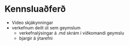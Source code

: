 # Kennsluaðferð
* Video skjákynningar
* verkefnum deilt út sem geymslum
  * verkefnalýsingar á .md skrám í viðkomandi geymslu
  * bjargir á ýtarefni
